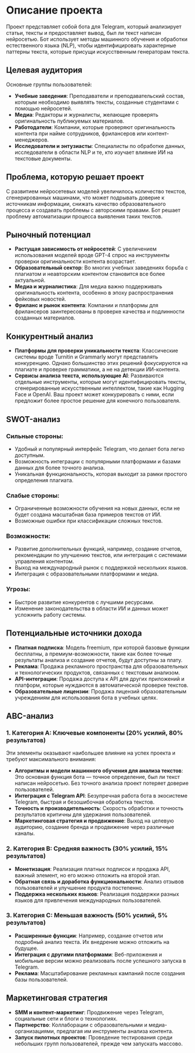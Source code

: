 # Описание проекта

Проект представляет собой бота для Telegram, который анализирует статьи, тексты и предоставляет вывод, был ли текст написан нейросетью. Бот использует методы машинного обучения и обработки естественного языка (NLP), чтобы идентифицировать характерные паттерны текста, которые присущи искусственным генераторам текста.

## Целевая аудитория

Основные группы пользователей:
- **Учебные заведения**: Преподаватели и преподавательский состав, которым необходимо выявлять тексты, созданные студентами с помощью нейросетей.
- **Медиа**: Редакторы и журналисты, желающие проверять оригинальность публикуемых материалов.
- **Работодатели**: Компании, которые проверяют оригинальность контента при найме сотрудников, фрилансеров или контент-менеджеров.
- **Исследователи и энтузиасты**: Специалисты по обработке данных, исследователи в области NLP и те, кто изучает влияние ИИ на текстовые документы.

## Проблема, которую решает проект

С развитием нейросетевых моделей увеличилось количество текстов, сгенерированных машинами, что может подрывать доверие к источникам информации, снижать качество образовательного процесса и создавать проблемы с авторскими правами. Бот решает проблему автоматизации процесса выявления таких текстов.

## Рыночный потенциал

- **Растущая зависимость от нейросетей**: С увеличением использования моделей вроде GPT-4 спрос на инструменты проверки оригинальности контента возрастает.
- **Образовательный сектор**: Во многих учебных заведениях борьба с плагиатом и неавторским контентом становится все более актуальной.
- **Медиа и журналистика**: Для медиа важно поддерживать оригинальность контента, особенно в эпоху распространения фейковых новостей.
- **Фриланс и рынок контента**: Компании и платформы для фрилансеров заинтересованы в проверке качества и подлинности созданных материалов.

## Конкурентный анализ

- **Платформы для проверки уникальности текста**: Классические системы вроде Turnitin и Grammarly могут представлять конкуренцию. Однако большинство этих решений фокусируются на плагиате и проверке грамматики, а не на детекции ИИ-контента.
- **Сервисы анализа текста, использующие AI**: Развиваются отдельные инструменты, которые могут идентифицировать тексты, сгенерированные искусственным интеллектом, такие как Hugging Face и OpenAI. Ваш проект может конкурировать с ними, если предложит более простое решение для конечного пользователя.

## SWOT-анализ

### Сильные стороны:
- Удобный и популярный интерфейс Telegram, что делает бота легко доступным.
- Возможность интеграции с популярными платформами и базами данных для более точного анализа.
- Уникальная функциональность, которая выходит за рамки простого определения плагиата.

### Слабые стороны:
- Ограниченные возможности обучения на новых данных, если не будет создана масштабная база примеров текстов от ИИ.
- Возможные ошибки при классификации сложных текстов.

### Возможности:
- Развитие дополнительных функций, например, создание отчетов, рекомендации по улучшению текстов, или интеграция с системами управления контентом.
- Выход на международный рынок с поддержкой нескольких языков.
- Интеграция с образовательными платформами и медиа.

### Угрозы:
- Быстрое развитие конкурентов с лучшими ресурсами.
- Изменение законодательства в области ИИ и данных может усложнить работу системы.

## Потенциальные источники дохода

- **Платная подписка**: Модель freemium, при которой базовые функции бесплатны, а премиум-возможности, такие как более точные результаты анализа и создание отчетов, будут доступны за плату.
- **Реклама**: Продажа рекламного пространства для образовательных и технологических продуктов, связанных с текстовым анализом.
- **API-интеграции**: Продажа доступа к API для других приложений и платформ, которые нуждаются в автоматической проверке текстов.
- **Образовательные лицензии**: Продажа лицензий образовательным учреждениям для использования бота в учебных целях.

## ABC-анализ

### 1. Категория A: Ключевые компоненты (20% усилий, 80% результатов)
Эти элементы оказывают наибольшее влияние на успех проекта и требуют максимального внимания:
- **Алгоритмы и модели машинного обучения для анализа текстов**: Это основная функция бота — точное определение, был ли текст написан нейросетью. Без точного анализа проект потеряет доверие пользователей.
- **Интеграция с Telegram API**: Безупречная работа бота в экосистеме Telegram, быстрая и безошибочная обработка текстов.
- **Точность и производительность**: Скорость обработки и точность результатов критичны для удержания пользователей.
- **Маркетинговая стратегия и продвижение**: Выход на целевую аудиторию, создание бренда и продвижение через различные каналы.

### 2. Категория B: Средняя важность (30% усилий, 15% результатов)
- **Монетизация**: Реализация платных подписок и продажа API, важный элемент, но его можно отложить на второй этап.
- **Обратная связь и доработка функциональности**: Анализ отзывов пользователей и улучшение продукта постепенно.
- **Поддержка нескольких языков**: Реализация поддержки разных языков для привлечения международных пользователей.

### 3. Категория C: Меньшая важность (50% усилий, 5% результатов)
- **Расширенные функции**: Например, создание отчетов или подробный анализ текста. Их внедрение можно отложить на будущее.
- **Интеграция с другими платформами**: Веб-приложения и мобильные версии можно реализовать после успешного запуска в Telegram.
- **Реклама**: Масштабирование рекламных кампаний после создания базы пользователей.

## Маркетинговая стратегия

- **SMM и контент-маркетинг**: Продвижение через Telegram, социальные сети и блоги о технологиях.
- **Партнерство**: Коллаборации с образовательными и медиа-организациями, предлагая им инструменты анализа контента.
- **Запуск пилотных проектов**: Проведение тестирования среди небольших групп пользователей, прежде чем запускать массово.

